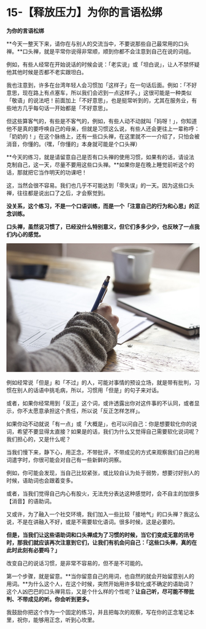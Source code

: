 # 15-【释放压力】为你的言语松绑

**为你的言语松绑**

**今天一整天下来，请你在与别人的交流当中，不要说那些自己最常用的口头禅。**口头禅，就是平常你说得非常顺，顺到你都不会注意到自己在说的词组。

例如，有些人经常在开始说话的时候会说：「老实说」或「坦白说」，让人不禁怀疑他其他时候是否都不老实跟坦白。 

我也注意到，许多在台湾年轻人会习惯加「这样子」在一句话后面。例如：「不好意思，现在路上有点塞车，所以我们会迟到一点这样子。」这很可能是一种类似「敬语」的说法吧！前面加上「不好意思」，也是挺常听到的，尤其在服务业，有些地方几乎每句话一开始都是「不好意思」。

但这些算客气的，有些是不客气的，例如，有些人动不动就叫「妈呀！」，你知道他不是真的要呼唤自己的母亲，但就是习惯这么说，有些人还会更往上一辈称呼：「奶奶的！」在这个脉络上，还有一些口头禅，在这里就不一一介绍了，只怕会被消音，你懂的。（嘿，「你懂的」本身就可能是个口头禅）

**今天的练习，就是请留意自己是否有口头禅的使用习惯，如果有的话，请设法克制自己，这一天，尽量不要用这些口头禅。**如果你是在晚上睡觉前听这个的话，那就把它当作明天的功课吧！

这，当然会很不容易。我们也几乎不可能达到「零失误」的一天。因为这些口头禅，往往都是说出口了之后，才会察觉到。 

**没关系，这个练习，不是一个口语训练，而是一个「注意自己的行为和心思」的正念训练。**

**口头禅，虽然说习惯了，已经没什么特别意义，但它们多多少少，也反映了一点我们内心的感觉。**

![img](15-【释放压力】为你的言语松绑.assets/0.jpeg)

 

例如经常说「但是」和「不过」的人，可能对事情的预设立场，就是带有批判，习惯在别人的话语中挑毛病，所以，习惯用「但是」的句子来对话。 

或者，如果你经常用到「反正」这个词，或许透露出你对这件事的不认同，或者显示，你不太愿意承担这个责任，所以说「反正怎样怎样」。

如果你动不动就说「有一点」或「大概是」，也可以问自己：你是想要软化你的说词，希望不要显得太直接？如果是的话，我们为什么又觉得自己需要软化说词呢？我们担心的，又是什么呢？

当我们慢下来，静下心，用正念，不带批评，不带成见的方式来观察我们自己的用词遣字时，你很可能会对自己有一些新鲜的洞察。

例如，你可能会发现，当自己比较紧张，或比较自认为处于弱势，想要讨好别人的时候，语助词也会跟着变多。

或者，当我们觉得自己内心有股火，无法充分表达这种感觉时，会不自主的加很多【消音】的语助词。

又或许，为了融入一个社交环境，我们加入一些比较「接地气」的口头禅？我这么说，不是在讲融入不好，或是不需要软化语词。很多时候，这是必要的。

**但是，当我们让这些语助词和口头禅成为了习惯的时候，当它们变成无意的讯号时，那我们就应该再次注意到它们，让我们有机会问自己：「这些口头禅，真的在此时此刻有必要吗？」**

改变自己的说话习惯，是非常不容易的，但不是不可能的。

第一个步骤，就是留意。**当你留意自己的用词，也自然的就会开始留意别人的用词。**为什么这个人，在这个时候，突然开始用许多软化或不确定的语助词？这个人凶巴巴的口头禅背后，又是个什么样的个性呢？**让自己听，尽可能不带批判、不带成见的听。你会听到更多。**

我鼓励你把这个作为一个固定的练习，并且把每次的观察，写在你的正念笔记本里，祝你，能够用正念，听到心坎里。

